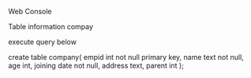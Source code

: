 Web Console


Table information 
compay

execute query below

create table company(
empid int not null primary key,
name text not null,
age int,
joining date not null,
address text,
parent int
);

